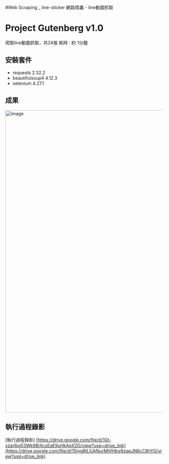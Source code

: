 #Web Scraping _ line-sticker
網路爬蟲 - line動圖抓取

# Project Gutenberg v1.0
爬取line動圖抓取，共24張
耗時 : 約 1分鐘

## 安裝套件
- requests 2.32.2
- beautifulsoup4 4.12.3
- selenium 4.27.1

## 成果
<img width="959" alt="image" src="https://github.com/user-attachments/assets/eff460d5-e123-42bc-908e-0b31fefbac80" />

## 執行過程錄影
[執行過程錄影] [https://drive.google.com/file/d/1Gt-xzarlbg53Wk6BjXcsEaE9uHkAeXZG/view?usp=drive_link](https://drive.google.com/file/d/15jng8tLjUkNurMhfHbg9zqpJN6cC8hYG/view?usp=drive_link)
